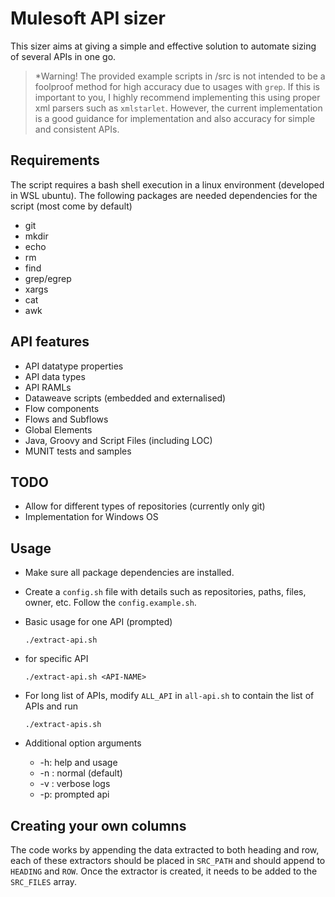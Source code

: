 # Mulesoft API sizer

This sizer aims at giving a simple and effective solution to automate sizing of several APIs in one go.

> \*Warning! The provided example scripts in /src is not intended to be a foolproof method for high accuracy due to usages with `grep`. If this is important to you, I highly recommend implementing this using proper xml parsers such as `xmlstarlet`. However, the current implementation is a good guidance for implementation and also accuracy for simple and consistent APIs.

## Requirements

The script requires a bash shell execution in a linux environment (developed in WSL ubuntu). The following packages are needed dependencies for the script (most come by default)

- git
- mkdir
- echo
- rm
- find
- grep/egrep
- xargs
- cat
- awk

## API features

- API datatype properties
- API data types
- API RAMLs
- Dataweave scripts (embedded and externalised)
- Flow components
- Flows and Subflows
- Global Elements
- Java, Groovy and Script Files (including LOC)
- MUNIT tests and samples

## TODO

- Allow for different types of repositories (currently only git)
- Implementation for Windows OS

## Usage

- Make sure all package dependencies are installed.
- Create a `config.sh` file with details such as repositories, paths, files, owner, etc. Follow the `config.example.sh`.
- Basic usage for one API (prompted)

      ./extract-api.sh

- for specific API

      ./extract-api.sh <API-NAME>

- For long list of APIs, modify `ALL_API` in `all-api.sh` to contain the list of APIs and run

      ./extract-apis.sh

- Additional option arguments
  - -h: help and usage
  - -n <API-NAME>: normal (default)
  - -v <API-NAME>: verbose logs
  - -p: prompted api

## Creating your own columns

The code works by appending the data extracted to both heading and row, each of these extractors should be placed in `SRC_PATH` and should append to `HEADING` and `ROW`. Once the extractor is created, it needs to be added to the `SRC_FILES` array.
